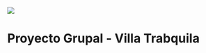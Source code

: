 <p align='left'>
    <img src='https://github.com/IgnaC02/VillaTranquila/blob/main/logo.png' </img>
</p>

# Proyecto Grupal - Villa Trabquila